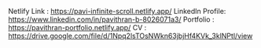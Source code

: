 Netlify Link : https://pavi-infinite-scroll.netlify.app/
LinkedIn Profile: https://www.linkedin.com/in/pavithran-b-8026071a3/
Portfolio : https://pavithran-portfolio.netlify.app/
CV : https://drive.google.com/file/d/1Npq2lsTOsNWkn63jbjHf4KVk_3klNPtl/view
